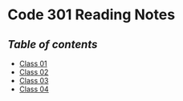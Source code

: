 # Code 301 Reading Notes

## _Table of contents_
* [Class 01](#)
* [Class 02](#)
* [Class 03](#)
* [Class 04](#)
